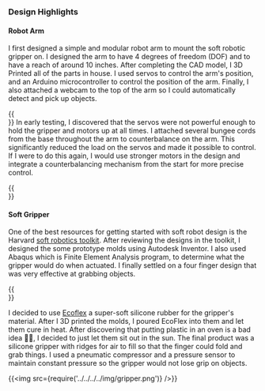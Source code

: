 ### Design Highlights

#### Robot Arm
I first designed a simple and modular robot arm to mount the soft robotic gripper on. I designed the arm to have 4 degrees of freedom (DOF) and to have a reach of around 10 inches. After completing the CAD model, I 3D Printed all of the parts in house. I used servos to control the arm's position, and an Arduino microcontroller to control the position of the arm. Finally, I also attached a webcam to the top of the arm so I could automatically detect and pick up objects.

{{<br />}}
In early testing, I discovered that the servos were not powerful enough to hold the gripper and motors up at all times. I attached several bungee cords from the base throughout the arm to counterbalance on the arm. This significantly reduced the load on the servos and made it possible to control. If I were to do this again, I would use stronger motors in the design and integrate a counterbalancing mechanism from the start for more precise control.

{{ <br />}}

#### Soft Gripper

One of the best resources for getting started with soft robot design is the Harvard [soft robotics toolkit](https://softroboticstoolkit.com). After reviewing the designs in the toolkit, I designed the some prototype molds using Autodesk Inventor. I also used Abaqus which is Finite Element Analysis program, to determine what the gripper would do when actuated. I finally settled on a four finger design that was very effective at grabbing objects.

{{<br />}}

I decided to use [Ecoflex](https://www.smooth-on.com/product-line/ecoflex/) a super-soft silicone rubber for the gripper's material. After I 3D printed the molds, I poured EcoFlex into them and let them cure in heat. After discovering that putting plastic in an oven is a bad idea 🤦🏽‍, I decided to just let them sit out in the sun. The final product was a silicone gripper with ridges for air to fill so that the finger could fold and grab things. I used a pneumatic compressor and a pressure sensor to maintain constant pressure so the gripper would not lose grip on objects.

{{<img src={require('../../../../img/gripper.png')} />}}